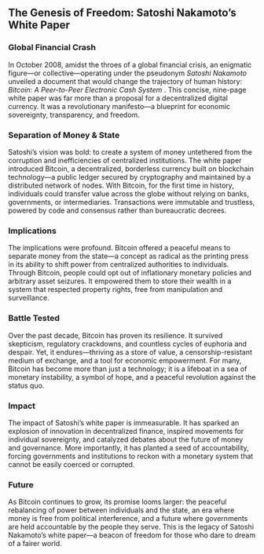 
## **The Genesis of Freedom: Satoshi Nakamoto’s White Paper**

### Global Financial Crash

In October 2008, amidst the throes of a global financial crisis, an enigmatic figure—or collective—operating under the pseudonym *Satoshi Nakamoto* unveiled a document that would change the trajectory of human history:  *Bitcoin: A Peer-to-Peer Electronic Cash System* . This concise, nine-page white paper was far more than a proposal for a decentralized digital currency. It was a revolutionary manifesto—a blueprint for economic sovereignty, transparency, and freedom.

### Separation of Money & State

Satoshi’s vision was bold: to create a system of money untethered from the corruption and inefficiencies of centralized institutions. The white paper introduced Bitcoin, a decentralized, borderless currency built on blockchain technology—a public ledger secured by cryptography and maintained by a distributed network of nodes. With Bitcoin, for the first time in history, individuals could transfer value across the globe without relying on banks, governments, or intermediaries. Transactions were immutable and trustless, powered by code and consensus rather than bureaucratic decrees.

### Implications

The implications were profound. Bitcoin offered a peaceful means to separate money from the state—a concept as radical as the printing press in its ability to shift power from centralized authorities to individuals. Through Bitcoin, people could opt out of inflationary monetary policies and arbitrary asset seizures. It empowered them to store their wealth in a system that respected property rights, free from manipulation and surveillance.

### Battle Tested

Over the past decade, Bitcoin has proven its resilience. It survived skepticism, regulatory crackdowns, and countless cycles of euphoria and despair. Yet, it endures—thriving as a store of value, a censorship-resistant medium of exchange, and a tool for economic empowerment. For many, Bitcoin has become more than just a technology; it is a lifeboat in a sea of monetary instability, a symbol of hope, and a peaceful revolution against the status quo.

### Impact

The impact of Satoshi’s white paper is immeasurable. It has sparked an explosion of innovation in decentralized finance, inspired movements for individual sovereignty, and catalyzed debates about the future of money and governance. More importantly, it has planted a seed of accountability, forcing governments and institutions to reckon with a monetary system that cannot be easily coerced or corrupted.

### Future

As Bitcoin continues to grow, its promise looms larger: the peaceful rebalancing of power between individuals and the state, an era where money is free from political interference, and a future where governments are held accountable by the people they serve. This is the legacy of Satoshi Nakamoto’s white paper—a beacon of freedom for those who dare to dream of a fairer world.

